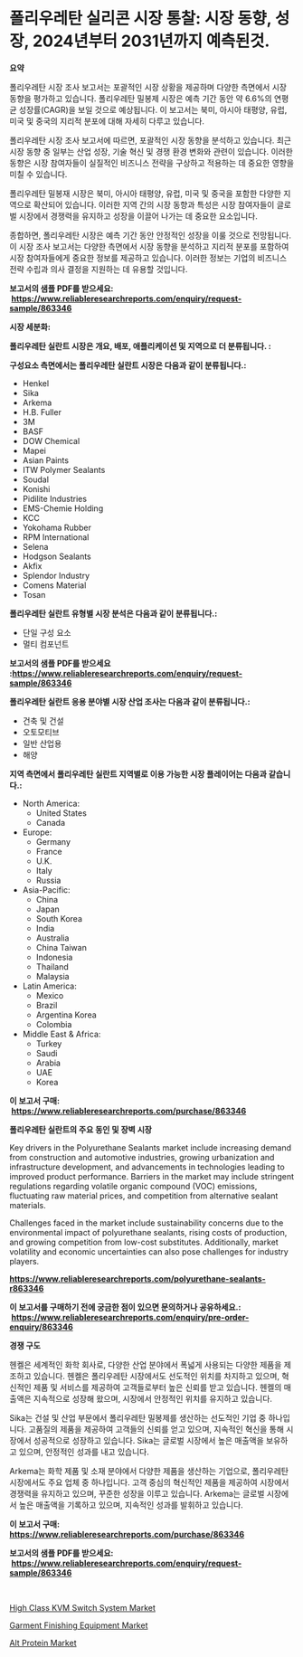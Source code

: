 <p><h1>폴리우레탄 실리콘 시장 통찰: 시장 동향, 성장, 2024년부터 2031년까지 예측된것.</h1></p><p><strong>요약</strong></p>
<p><p>폴리우레탄 시장 조사 보고서는 포괄적인 시장 상황을 제공하며 다양한 측면에서 시장 동향을 평가하고 있습니다. 폴리우레탄 밀봉제 시장은 예측 기간 동안 약 6.6%의 연평균 성장률(CAGR)을 보일 것으로 예상됩니다. 이 보고서는 북미, 아시아 태평양, 유럽, 미국 및 중국의 지리적 분포에 대해 자세히 다루고 있습니다.</p><p>폴리우레탄 시장 조사 보고서에 따르면, 포괄적인 시장 동향을 분석하고 있습니다. 최근 시장 동향 중 일부는 산업 성장, 기술 혁신 및 경쟁 환경 변화와 관련이 있습니다. 이러한 동향은 시장 참여자들이 실질적인 비즈니스 전략을 구상하고 적용하는 데 중요한 영향을 미칠 수 있습니다.</p><p>폴리우레탄 밀봉재 시장은 북미, 아시아 태평양, 유럽, 미국 및 중국을 포함한 다양한 지역으로 확산되어 있습니다. 이러한 지역 간의 시장 동향과 특성은 시장 참여자들이 글로벌 시장에서 경쟁력을 유지하고 성장을 이끌어 나가는 데 중요한 요소입니다.</p><p>종합하면, 폴리우레탄 시장은 예측 기간 동안 안정적인 성장을 이룰 것으로 전망됩니다. 이 시장 조사 보고서는 다양한 측면에서 시장 동향을 분석하고 지리적 분포를 포함하여 시장 참여자들에게 중요한 정보를 제공하고 있습니다. 이러한 정보는 기업의 비즈니스 전략 수립과 의사 결정을 지원하는 데 유용할 것입니다.</p></p>
<p><strong>보고서의 샘플 PDF를 받으세요: &nbsp;<a href="https://www.reliableresearchreports.com/enquiry/request-sample/863346">https://www.reliableresearchreports.com/enquiry/request-sample/863346</a></strong></p>
<p><strong>시장 세분화:</strong></p>
<p><strong> 폴리우레탄 실란트 시장은 개요, 배포, 애플리케이션 및 지역으로 더 분류됩니다. :</strong></p>
<p><strong>구성요소 측면에서는 폴리우레탄 실란트 시장은 다음과 같이 분류됩니다.:</strong></p>
<p><ul><li>Henkel</li><li>Sika</li><li>Arkema</li><li>H.B. Fuller</li><li>3M</li><li>BASF</li><li>DOW Chemical</li><li>Mapei</li><li>Asian Paints</li><li>ITW Polymer Sealants</li><li>Soudal</li><li>Konishi</li><li>Pidilite Industries</li><li>EMS-Chemie Holding</li><li>KCC</li><li>Yokohama Rubber</li><li>RPM International</li><li>Selena</li><li>Hodgson Sealants</li><li>Akfix</li><li>Splendor Industry</li><li>Comens Material</li><li>Tosan</li></ul></p>
<p><strong> 폴리우레탄 실란트 유형별 시장 분석은 다음과 같이 분류됩니다.:</strong></p>
<p><ul><li>단일 구성 요소</li><li>멀티 컴포넌트</li></ul></p>
<p><strong>보고서의 샘플 PDF를 받으세요 :<a href="https://www.reliableresearchreports.com/enquiry/request-sample/863346">https://www.reliableresearchreports.com/enquiry/request-sample/863346</a></strong></p>
<p><strong> 폴리우레탄 실란트 응용 분야별 시장 산업 조사는 다음과 같이 분류됩니다.:</strong></p>
<p><ul><li>건축 및 건설</li><li>오토모티브</li><li>일반 산업용</li><li>해양</li></ul></p>
<p><strong>지역 측면에서 폴리우레탄 실란트 지역별로 이용 가능한 시장 플레이어는 다음과 같습니다.:</strong></p>
<p><ul>
    <li>
        North America:
        <ul>
            <li>United States</li>
            <li>Canada</li>
        </ul>
    </li>
    <li>
        Europe:
        <ul>
            <li>Germany</li>
            <li>France</li>
            <li>U.K.</li>
            <li>Italy</li>
            <li>Russia</li>
        </ul>
    </li>
    <li>
        Asia-Pacific:
        <ul>
            <li>China</li>
            <li>Japan</li>
            <li>South Korea</li>
            <li>India</li>
            <li>Australia</li>
            <li>China Taiwan</li>
            <li>Indonesia</li>
            <li>Thailand</li>
            <li>Malaysia</li>
        </ul>
    </li>
    <li>
        Latin America:
        <ul>
            <li>Mexico</li>
            <li>Brazil</li>
            <li>Argentina Korea</li>
            <li>Colombia</li>
        </ul>
    </li>
    <li>
        Middle East & Africa:
        <ul>
            <li>Turkey</li>
            <li>Saudi</li>
            <li>Arabia</li>
            <li>UAE</li>
            <li>Korea</li>
        </ul>
    </li>
    </ul></p>
<p><strong>이 보고서 구매: &nbsp;<a href="https://www.reliableresearchreports.com/purchase/863346">https://www.reliableresearchreports.com/purchase/863346</a></strong></p>
<p><strong>폴리우레탄 실란트의 주요 동인 및 장벽 시장</strong></p>
<p><p>Key drivers in the Polyurethane Sealants market include increasing demand from construction and automotive industries, growing urbanization and infrastructure development, and advancements in technologies leading to improved product performance. Barriers in the market may include stringent regulations regarding volatile organic compound (VOC) emissions, fluctuating raw material prices, and competition from alternative sealant materials.</p><p>Challenges faced in the market include sustainability concerns due to the environmental impact of polyurethane sealants, rising costs of production, and growing competition from low-cost substitutes. Additionally, market volatility and economic uncertainties can also pose challenges for industry players.</p></p>
<p><strong><a href="https://www.reliableresearchreports.com/polyurethane-sealants-r863346">https://www.reliableresearchreports.com/polyurethane-sealants-r863346</a></strong></p>
<p><strong>이 보고서를 구매하기 전에 궁금한 점이 있으면 문의하거나 공유하세요.: &nbsp;<a href="https://www.reliableresearchreports.com/enquiry/pre-order-enquiry/863346">https://www.reliableresearchreports.com/enquiry/pre-order-enquiry/863346</a></strong></p>
<p><strong>경쟁 구도</strong></p>
<p><p>헨켈은 세계적인 화학 회사로, 다양한 산업 분야에서 폭넓게 사용되는 다양한 제품을 제조하고 있습니다. 헨켈은 폴리우레탄 시장에서도 선도적인 위치를 차지하고 있으며, 혁신적인 제품 및 서비스를 제공하여 고객들로부터 높은 신뢰를 받고 있습니다. 헨켈의 매출액은 지속적으로 성장해 왔으며, 시장에서 안정적인 위치를 유지하고 있습니다.</p><p>Sika는 건설 및 산업 부문에서 폴리우레탄 밀봉제를 생산하는 선도적인 기업 중 하나입니다. 고품질의 제품을 제공하여 고객들의 신뢰를 얻고 있으며, 지속적인 혁신을 통해 시장에서 성공적으로 성장하고 있습니다. Sika는 글로벌 시장에서 높은 매출액을 보유하고 있으며, 안정적인 성과를 내고 있습니다.</p><p>Arkema는 화학 제품 및 소재 분야에서 다양한 제품을 생산하는 기업으로, 폴리우레탄 시장에서도 주요 업체 중 하나입니다. 고객 중심의 혁신적인 제품을 제공하여 시장에서 경쟁력을 유지하고 있으며, 꾸준한 성장을 이루고 있습니다. Arkema는 글로벌 시장에서 높은 매출액을 기록하고 있으며, 지속적인 성과를 발휘하고 있습니다.</p></p>
<p><strong>이 보고서 구매: &nbsp; <a href="https://www.reliableresearchreports.com/purchase/863346">https://www.reliableresearchreports.com/purchase/863346</a></strong></p>
<p><strong>보고서의 샘플 PDF를 받으세요: &nbsp;<a href="https://www.reliableresearchreports.com/enquiry/request-sample/863346">https://www.reliableresearchreports.com/enquiry/request-sample/863346</a></strong><strong></strong></p>
<p>&nbsp;</p>
<p><p><a href="https://issuu.com/reportprime-2/docs/high-class-kvm-switch-system-market-size-2030.pptx">High Class KVM Switch System Market</a></p><p><a href="https://butternut-bug-553.notion.site/Garment-Finishing-Equipment-Market-Size-Focuses-on-Market-Dynamics-In-Depth-Analysis-and-Future-Pro-16ee3a9f5677426faa46223fbf559a5e">Garment Finishing Equipment Market</a></p><p><a href="https://github.com/Sarissaschmalingtr6fz2739/Market-Research-Report-List-2/blob/main/alt-protein-market.md">Alt Protein Market</a></p></p>
